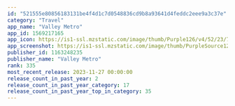 ```yaml
---
id: "521555e80856183131be4f4d1c7d0548836cd9b8a93641d4feddc2eee9a3c37e"
category: "Travel"
app_name: "Valley Metro"
app_id: 1569217165
app_icon: https://is1-ssl.mzstatic.com/image/thumb/Purple126/v4/52/23/7b/52237bc1-22fb-d04a-7fff-0374659a6ad6/AppIcon-0-0-1x_U007emarketing-0-6-0-85-220.png/1024x1024bb.png
app_screenshot: https://is1-ssl.mzstatic.com/image/thumb/PurpleSource126/v4/ed/5a/51/ed5a51da-6e7b-69fc-ea1b-d0ef107df20e/fb5c7b89-4ff5-4c69-a286-371f2ea1424f_2400359200_-_App_Store-Final_iphone-english-1.jpg/1242x2688bb.png
publisher_id: 1163248235
publisher_name: "Valley Metro"
rank: 335
most_recent_release: 2023-11-27 00:00:00
release_count_in_past_year: 2
release_count_in_past_year_category: 17
release_count_in_past_year_top_in_category: 35
---
```

